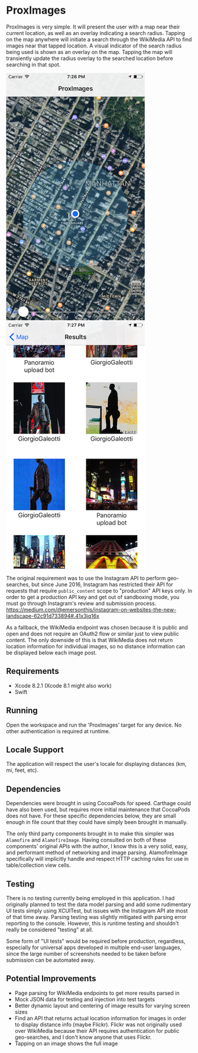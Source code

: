 # ProxImages

ProxImages is very simple. It will present the user with a map near their current location, as well as an overlay indicating a search radius. Tapping on the map anywhere will initiate a search through the WikiMedia API to find images near that tapped location. A visual indicator of the search radius being used is shown as an overlay on the map. Tapping the map will transiently update the radius overlay to the searched location before searching in that spot.

![Map View](img/ProxImages1.png)![Results View](img/ProxImages2.png)

The original requirement was to use the Instagram API to perform geo-searches, but since June 2016, Instagram has restricted their API for requests that require `public_content` scope to "production" API keys only. In order to get a production API key and get out of sandboxing mode, you must go through Instagram's review and submission process. https://medium.com/@emersonthis/instagram-on-websites-the-new-landscape-62c91d733894#.41x3jq16x

As a fallback, the WikiMedia endpoint was chosen because it is public and open and does not require an OAuth2 flow or similar just to view public content. The only downside of this is that WikiMedia does not return location information for individual images, so no distance information can be displayed below each image post.

## Requirements

- Xcode 8.2.1 (Xcode 8.1 might also work)
- Swift

## Running

Open the workspace and run the 'ProxImages' target for any device. No other authentication is required at runtime.

## Locale Support

The application will respect the user's locale for displaying distances (km, mi, feet, etc).

## Dependencies

Dependencies were brought in using CocoaPods for speed. Carthage could have also been used, but requires more initial maintenance that CocoaPods does not have. For these specific dependencies below, they are small enough in file count that they could have simply been brought in manually.

The only third party components brought in to make this simpler was `Alamofire` and `AlamofireImage`. Having consulted on both of these components' original APIs with the author, I know this is a very solid, easy, and performant method of networking and image parsing. AlamofireImage specifically will implicitly handle and respect HTTP caching rules for use in table/collection view cells.

## Testing

There is no testing currently being employed in this application. I had originally planned to test the data model parsing and add some rudimentary UI tests simply using XCUITest, but issues with the Instagram API ate most of that time away. Parsing testing was slightly mitigated with parsing error reporting to the console. However, this is runtime testing and shouldn't really be considered "testing" at all.

Some form of "UI tests" would be required before production, regardless, especially for universal apps developed in multiple end-user languages, since the large number of screenshots needed to be taken before submission can be automated away.

## Potential Improvements 

- Page parsing for WikiMedia endpoints to get more results parsed in
- Mock JSON data for testing and injection into test targets
- Better dynamic layout and centering of image results for varying screen sizes
- Find an API that returns actual location information for images in order to display distance info (maybe Flickr). Flickr was not originally used over WikiMedia because their API requires authentication for public geo-searches, and I don't know anyone that uses Flickr.
- Tapping on an image shows the full image
